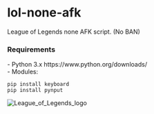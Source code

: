 # lol-none-afk
League of Legends none AFK script. (No BAN)

<h3>Requirements</h3>
- Python 3.x https://www.python.org/downloads/ <br>
- Modules:<br>


```
pip install keyboard
pip install pynput
```

![League_of_Legends_logo](https://user-images.githubusercontent.com/54319361/114636658-30282500-9cd0-11eb-99df-c8da8b130fd6.png)
